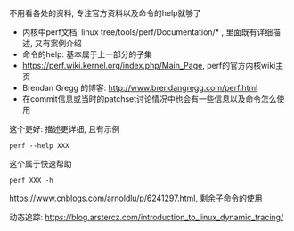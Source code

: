 
不用看各处的资料, 专注官方资料以及命令的help就够了

* 内核中perf文档: linux tree/tools/perf/Documentation/* , 里面既有详细描述, 又有案例介绍
* 命令的help: 基本属于上一部分的子集
* https://perf.wiki.kernel.org/index.php/Main_Page, perf的官方内核wiki主页
* Brendan Gregg 的博客: http://www.brendangregg.com/perf.html
* 在commit信息或当时的patchset讨论情况中也会有一些信息以及命令怎么使用

这个更好: 描述更详细, 且有示例
```
perf --help XXX
```

这个属于快速帮助

```
perf XXX -h
```



https://www.cnblogs.com/arnoldlu/p/6241297.html, 剩余子命令的使用

动态追踪: https://blog.arstercz.com/introduction_to_linux_dynamic_tracing/